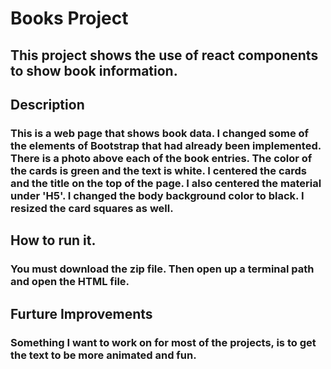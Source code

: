 # Books Project
## This project shows the use of react components to show book information.

## Description
### This is a web page that shows book data. I changed some of the elements of Bootstrap that had already been implemented. There is a photo above each of the book entries. The color of the cards is green and the text is white. I centered the cards and the title on the top of the page. I also centered the material under 'H5'. I changed the body background color to black. I resized the card squares as well.

## How to run it.
### You must download the zip file. Then open up a terminal path and open the HTML file. 

## Furture Improvements
### Something I want to work on for most of the projects, is to get the text to be more animated and fun. 
